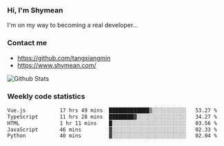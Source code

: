 ### Hi, I'm Shymean

I'm on my way to becoming a real developer...

### Contact me

- <https://github.com/tangxiangmin>
- <https://www.shymean.com/>

![Github Stats](https://github-readme-stats.vercel.app/api?username=tangxiangmin&show_icons=true&theme=dark)


###  Weekly code statistics

<!--START_SECTION:waka-->

```txt
Vue.js           17 hrs 49 mins  █████████████▒░░░░░░░░░░░   53.27 %
TypeScript       11 hrs 28 mins  ████████▓░░░░░░░░░░░░░░░░   34.27 %
HTML             1 hr 11 mins    █░░░░░░░░░░░░░░░░░░░░░░░░   03.56 %
JavaScript       46 mins         ▓░░░░░░░░░░░░░░░░░░░░░░░░   02.33 %
Python           40 mins         ▓░░░░░░░░░░░░░░░░░░░░░░░░   02.04 %
```

<!--END_SECTION:waka-->